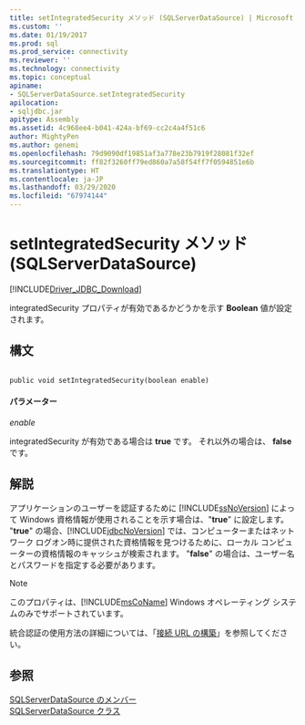 ```yaml
---
title: setIntegratedSecurity メソッド (SQLServerDataSource) | Microsoft Docs
ms.custom: ''
ms.date: 01/19/2017
ms.prod: sql
ms.prod_service: connectivity
ms.reviewer: ''
ms.technology: connectivity
ms.topic: conceptual
apiname:
- SQLServerDataSource.setIntegratedSecurity
apilocation:
- sqljdbc.jar
apitype: Assembly
ms.assetid: 4c968ee4-b041-424a-bf69-cc2c4a4f51c6
author: MightyPen
ms.author: genemi
ms.openlocfilehash: 79d9090df19851af3a778e23b7919f28081f32ef
ms.sourcegitcommit: ff82f3260ff79ed860a7a58f54ff7f0594851e6b
ms.translationtype: HT
ms.contentlocale: ja-JP
ms.lasthandoff: 03/29/2020
ms.locfileid: "67974144"
---
```

# <a name="setintegratedsecurity-method-sqlserverdatasource"></a>setIntegratedSecurity メソッド (SQLServerDataSource)
[!INCLUDE[Driver_JDBC_Download](../../../includes/driver_jdbc_download.md)]

  integratedSecurity プロパティが有効であるかどうかを示す **Boolean** 値が設定されます。  
  
## <a name="syntax"></a>構文  
  
```  
  
public void setIntegratedSecurity(boolean enable)  
```  
  
#### <a name="parameters"></a>パラメーター  
 *enable*  
  
 integratedSecurity が有効である場合は **true** です。 それ以外の場合は、 **false**です。  
  
## <a name="remarks"></a>解説  
 アプリケーションのユーザーを認証するために [!INCLUDE[ssNoVersion](../../../includes/ssnoversion-md.md)] によって Windows 資格情報が使用されることを示す場合は、"**true**" に設定します。 "**true**" の場合、[!INCLUDE[jdbcNoVersion](../../../includes/jdbcnoversion_md.md)] では、コンピューターまたはネットワーク ログオン時に提供された資格情報を見つけるために、ローカル コンピューターの資格情報のキャッシュが検索されます。 "**false**" の場合は、ユーザー名とパスワードを指定する必要があります。  
  
> [!NOTE]  
>  このプロパティは、[!INCLUDE[msCoName](../../../includes/msconame_md.md)] Windows オペレーティング システムのみでサポートされています。  
  
 統合認証の使用方法の詳細については、「[接続 URL の構築](../../../connect/jdbc/building-the-connection-url.md)」を参照してください。  
  
## <a name="see-also"></a>参照  
 [SQLServerDataSource のメンバー](../../../connect/jdbc/reference/sqlserverdatasource-members.md)   
 [SQLServerDataSource クラス](../../../connect/jdbc/reference/sqlserverdatasource-class.md)  
  
  
